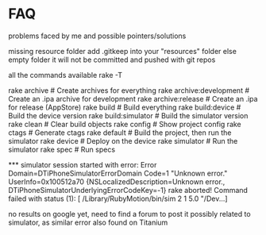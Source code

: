 

FAQ
===

problems faced by me and possible pointers/solutions


missing resource folder
add .gitkeep into your "resources" folder else empty folder it will not be committed and pushed with git repos


all the commands available
rake -T

rake archive              # Create archives for everything
rake archive:development  # Create an .ipa archive for development
rake archive:release      # Create an .ipa for release (AppStore)
rake build                # Build everything
rake build:device         # Build the device version
rake build:simulator      # Build the simulator version
rake clean                # Clear build objects
rake config               # Show project config
rake ctags                # Generate ctags
rake default              # Build the project, then run the simulator
rake device               # Deploy on the device
rake simulator            # Run the simulator
rake spec                 # Run specs



*** simulator session started with error: Error Domain=DTiPhoneSimulatorErrorDomain Code=1 "Unknown error." UserInfo=0x100512a70 {NSLocalizedDescription=Unknown error., DTiPhoneSimulatorUnderlyingErrorCodeKey=-1}
rake aborted!
Command failed with status (1): [ /Library/RubyMotion/bin/sim 2 1 5.0 "/Dev...]

no results on google yet, need to find a forum to post it
possibly related to simulator, as similar error also found on Titanium